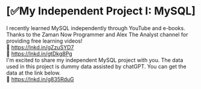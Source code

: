 # [✅My Independent Project I: MySQL]
I recently learned MySQL independently through YouTube and e-books. Thanks to the Zaman Now Programmer and Alex The Analyst channel for providing free learning videos! <br>
🔗 https://lnkd.in/gZzuSYD7 <br>
🔗 https://lnkd.in/gtDkg8Pg <br>
I'm excited to share my independent MySQL project with you. The data used in this project is dummy data assisted by chatGPT. You can get the data at the link below.<br>
🔗 https://lnkd.in/g835RduG
